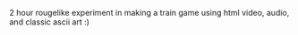 2 hour rougelike experiment in making a train game using html video, audio, and classic ascii art :)
